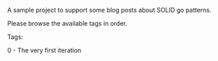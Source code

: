 A sample project to support some blog posts about SOLID go patterns.

Please browse the available tags in order.

Tags:

0 - The very first iteration